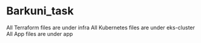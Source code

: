 # Barkuni_task
All Terraform files are under infra
All Kubernetes files are under eks-cluster
All App files are under app
